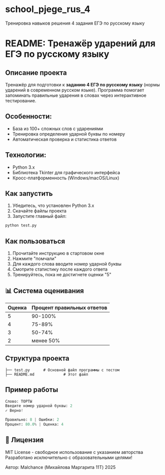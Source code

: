 # school_pjege_rus_4
Тренировка навыков решения 4 задания ЕГЭ по русскому языку
# README: Тренажёр ударений для ЕГЭ по русскому языку

## Описание проекта
Тренажёр для подготовки к **заданию 4 ЕГЭ по русскому языку** (нормы ударений в современном русском языке). Программа помогает запоминать правильные ударения в словах через интерактивное тестирование.

## Особенности:
- База из 100+ сложных слов с ударениями
- Тренировка определения ударной буквы по номеру
- Автоматическая проверка и статистика ответов

## Технологии:
- Python 3.x
- Библиотека Tkinter для графического интерфейса
- Кросс-платформенность (Windows/macOS/Linux)

## Как запустить
1. Убедитесь, что установлен Python 3.x
2. Скачайте файлы проекта
3. Запустите главный файл:
```bash
python test.py
```

## Как пользоваться
1. Прочитайте инструкцию в стартовом окне
2. Нажмите "помчали"
3. Для каждого слова вводите номер ударной буквы
4. Смотрите статистику после каждого ответа
5. Тренируйтесь, пока не достигнете оценки "5"

## 📊 Система оценивания
| Оценка | Процент правильных ответов |
|--------|---------------------------|
| 5      | 90-100%                   |
| 4      | 75-89%                    |
| 3      | 50-74%                    |
| 2      | менее 50%                 |

## Структура проекта
```
├── test.py      # Основной файл программы с тестом
├── README.md             # Этот файл
```

## Пример работы
```python
Слово: ТОРТЫ
Введите номер ударной буквы: 2
✓ Верно!

Правильно: 8 | Ошибки: 2
Процент: 80.0% | Оценка: 4
```

## 📜 Лицензия
MIT License - свободное использование с указанием авторства
Разработано исключительно с образовательными целями!

Автор: Malchance (Михайлова Маргарита 11Т)
2025
